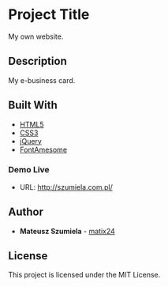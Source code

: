 # Project Title

My own website.

## Description

My e-business card.

## Built With

* [HTML5](https://www.w3schools.com/html/default.asp)
* [CSS3](https://www.w3schools.com/css/default.asp)
* [jQuery](https://jquery.com/)
* [FontAmesome](https://fontawesome.com/v4.7.0/)

### Demo Live

* URL: http://szumiela.com.pl/

## Author

* **Mateusz Szumiela** - [matix24](https://github.com/matix24)

## License

This project is licensed under the MIT License.